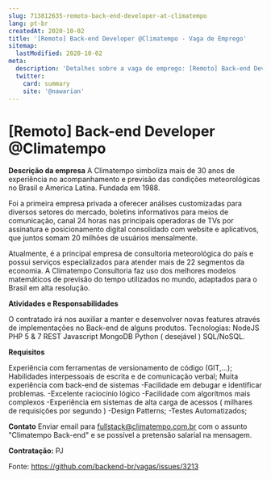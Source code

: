 ```yaml
---
slug: 713812635-remoto-back-end-developer-at-climatempo
lang: pt-br
createdAt: 2020-10-02
title: '[Remoto] Back-end Developer @Climatempo - Vaga de Emprego'
sitemap:
  lastModified: 2020-10-02
meta:
  description: 'Detalhes sobre a vaga de emprego: [Remoto] Back-end Developer @Climatempo'
  twitter:
    card: summary
    site: '@nawarian'
---
```


# [Remoto] Back-end Developer @Climatempo

**Descrição da empresa**
A Climatempo simboliza mais de 30 anos de experiência no acompanhamento e previsão das condições meteorológicas no Brasil e America Latina. Fundada em 1988.

Foi a primeira empresa privada a oferecer análises customizadas para diversos setores do mercado, boletins informativos para meios de comunicação, canal 24 horas nas principais operadoras de TVs por assinatura e posicionamento digital consolidado com website e aplicativos, que juntos somam 20 milhões de usuários mensalmente.

Atualmente, é a principal empresa de consultoria meteorológica do país e possui serviços especializados para atender mais de 22 segmentos da economia. A Climatempo Consultoria faz uso dos melhores modelos matemáticos de previsão do tempo utilizados no mundo, adaptados para o Brasil em alta resolução.

**Atividades e Responsabilidades**

O contratado irá nos auxiliar a manter e desenvolver novas features através de implementações no Back-end de alguns produtos.
Tecnologias:
NodeJS
PHP 5 & 7
REST
Javascript
MongoDB
Python ( desejável )
SQL/NoSQL.

**Requisitos**

Experiência com ferramentas de versionamento de código (GIT,...);
Habilidades interpessoais de escrita e de comunicação verbal;
Muita experiência com back-end de sistemas
-Facilidade em debugar e identificar problemas.
-Excelente raciocínio lógico
-Facilidade com algorítmos mais complexos
-Experiência em sistemas de alta carga de acessos ( milhares de requisições por segundo )
-Design Patterns;
-Testes Automatizados;

**Contato**
Enviar email para fullstack@climatempo.com.br com o assunto "Climatempo Back-end" e se possível a pretensão salarial na mensagem.

**Contratação:** PJ

Fonte: https://github.com/backend-br/vagas/issues/3213